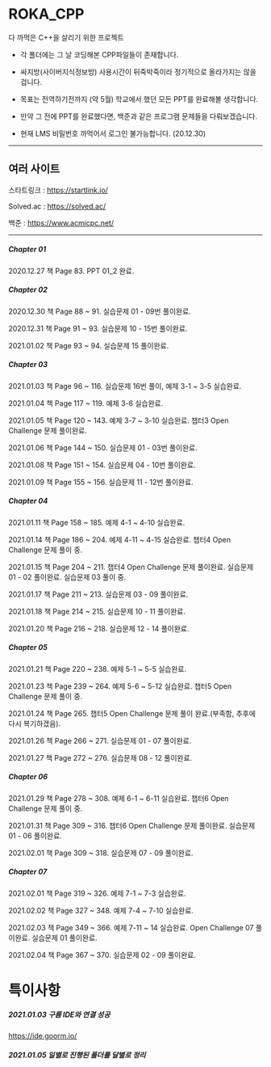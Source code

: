 # ROKA_CPP

다 까먹은 C++을 살리기 위한 프로젝트


- 각 폴더에는 그 날 코딩해본 CPP파일들이 존재합니다.

 - 싸지방(사이버지식정보방) 사용시간이 뒤죽박죽이라 정기적으로 올라가지는 않을겁니다.
 - 목표는 전역하기전까지 (약 5월) 학교에서 했던 모든 PPT를 완료해볼 생각합니다.
 - 만약 그 전에 PPT를 완료했다면, 백준과 같은 프로그램 문제들을 다뤄보겠습니다.
 - 현재 LMS 비밀번호 까먹어서 로그인 불가능합니다. (20.12.30)
 * * *
 ## 여러 사이트
 스타트링크 :  https://startlink.io/
 
 Solved.ac :  https://solved.ac/
 
 백준 : https://www.acmicpc.net/
* * *

##### Chapter 01
2020.12.27 책 Page 83. PPT 01_2 완료.

##### Chapter 02 
2020.12.30 책 Page 88 ~ 91. 실습문제 01 - 09번 풀이완료. 

2020.12.31 책 Page 91 ~ 93. 실습문제 10 - 15번 풀이완료.

2021.01.02 책 Page 93 ~ 94. 실습문제 15 풀이완료.

##### Chapter 03
2021.01.03 책 Page 96 ~ 116. 실습문제 16번 풀이, 예제 3-1 ~ 3-5 실습완료. 

2021.01.04 책 Page 117 ~ 119. 예제 3-6 실습완료.

2021.01.05 책 Page 120 ~ 143. 예제 3-7 ~ 3-10 실습완료. 챕터3 Open Challenge 문제 풀이완료.

2021.01.06 책 Page 144 ~ 150. 실습문제 01 - 03번 풀이완료.

2021.01.08 책 Page 151 ~ 154. 실습문제 04 - 10번 풀이완료.

2021.01.09 책 Page 155 ~ 156. 실습문제 11 - 12번 풀이완료.


##### Chapter 04
2021.01.11 책 Page 158 ~ 185. 예제 4-1 ~ 4-10 실습완료.

2021.01.14 책 Page 186 ~ 204. 예제 4-11 ~ 4-15 실습완료. 챕터4 Open Challenge 문제 풀이 중.

2021.01.15 책 Page 204 ~ 211. 챕터4 Open Challenge 문제 풀이완료. 실습문제 01 - 02 풀이완료. 실습문제 03 풀이 중.

2021.01.17 책 Page 211 ~ 213. 실습문제 03 - 09 풀이완료.

2021.01.18 책 Page 214 ~ 215. 실습문제 10 - 11 풀이완료.

2021.01.20 책 Page 216 ~ 218. 실습문제 12 - 14 풀이완료.

##### Chapter 05

2021.01.21 책 Page 220 ~ 238. 예제 5-1 ~ 5-5 실습완료. 

2021.01.23 책 Page 239 ~ 264. 예제 5-6 ~ 5-12 실습완료. 챕터5 Open Challenge 문제 풀이 중.

2021.01.24 책 Page 265.  챕터5 Open Challenge 문제 풀이 완료.(부족함, 추후에 다시 복기하겠음).

2021.01.26 책 Page 266 ~ 271. 실습문제 01 - 07 풀이완료.

2021.01.27 책 Page 272 ~ 276. 실습문제 08 - 12 풀이완료.

##### Chapter 06
2021.01.29 책 Page 278 ~ 308. 예제 6-1 ~ 6-11 실습완료. 챕터6 Open Challenge 문제 풀이 중.

2021.01.31 책 Page 309 ~ 316. 챕터6 Open Challenge 문제 풀이완료. 실습문제 01 - 06 풀이완료.

2021.02.01 책 Page 309 ~ 318. 실습문제 07 - 09 풀이완료.

##### Chapter 07
2021.02.01 책 Page 319 ~ 326. 예제 7-1 ~ 7-3 실습완료.

2021.02.02 책 Page 327 ~ 348. 예제 7-4 ~ 7-10 실습완료.

2021.02.03 책 Page 349 ~ 366. 예제 7-11 ~ 14 실습완료. Open Challenge 07 풀이완료. 실습문제 01 풀이완료.

2021.02.04 책 Page 367 ~ 370. 실습문제 02 - 09 풀이완료.

# 특이사항

 ##### 2021.01.03 구름 IDE와 연결 성공 
 https://ide.goorm.io/
 
 ##### 2021.01.05 일별로 진행된 폴더를 달별로 정리 


